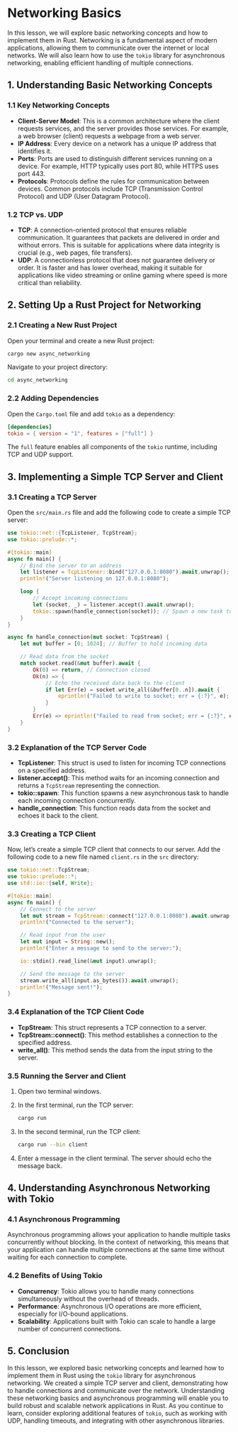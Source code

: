 # Networking Basics

In this lesson, we will explore basic networking concepts and how to implement them in Rust. Networking is a fundamental aspect of modern applications, allowing them to communicate over the internet or local networks. We will also learn how to use the `tokio` library for asynchronous networking, enabling efficient handling of multiple connections.

## 1. Understanding Basic Networking Concepts

### 1.1 Key Networking Concepts

- **Client-Server Model**: This is a common architecture where the client requests services, and the server provides those services. For example, a web browser (client) requests a webpage from a web server.
- **IP Address**: Every device on a network has a unique IP address that identifies it.
- **Ports**: Ports are used to distinguish different services running on a device. For example, HTTP typically uses port 80, while HTTPS uses port 443.
- **Protocols**: Protocols define the rules for communication between devices. Common protocols include TCP (Transmission Control Protocol) and UDP (User Datagram Protocol).

### 1.2 TCP vs. UDP

- **TCP**: A connection-oriented protocol that ensures reliable communication. It guarantees that packets are delivered in order and without errors. This is suitable for applications where data integrity is crucial (e.g., web pages, file transfers).
- **UDP**: A connectionless protocol that does not guarantee delivery or order. It is faster and has lower overhead, making it suitable for applications like video streaming or online gaming where speed is more critical than reliability.

## 2. Setting Up a Rust Project for Networking

### 2.1 Creating a New Rust Project

Open your terminal and create a new Rust project:

```bash
cargo new async_networking
```

Navigate to your project directory:

```bash
cd async_networking
```

### 2.2 Adding Dependencies

Open the `Cargo.toml` file and add `tokio` as a dependency:

```toml
[dependencies]
tokio = { version = "1", features = ["full"] }
```

The `full` feature enables all components of the `tokio` runtime, including TCP and UDP support.

## 3. Implementing a Simple TCP Server and Client

### 3.1 Creating a TCP Server

Open the `src/main.rs` file and add the following code to create a simple TCP server:

```rust
use tokio::net::{TcpListener, TcpStream};
use tokio::prelude::*;

#[tokio::main]
async fn main() {
    // Bind the server to an address
    let listener = TcpListener::bind("127.0.0.1:8080").await.unwrap();
    println!("Server listening on 127.0.0.1:8080");

    loop {
        // Accept incoming connections
        let (socket, _) = listener.accept().await.unwrap();
        tokio::spawn(handle_connection(socket)); // Spawn a new task to handle the connection
    }
}

async fn handle_connection(mut socket: TcpStream) {
    let mut buffer = [0; 1024]; // Buffer to hold incoming data

    // Read data from the socket
    match socket.read(&mut buffer).await {
        Ok(0) => return, // Connection closed
        Ok(n) => {
            // Echo the received data back to the client
            if let Err(e) = socket.write_all(&buffer[0..n]).await {
                eprintln!("Failed to write to socket; err = {:?}", e);
            }
        }
        Err(e) => eprintln!("Failed to read from socket; err = {:?}", e),
    }
}
```

### 3.2 Explanation of the TCP Server Code

- **TcpListener**: This struct is used to listen for incoming TCP connections on a specified address.
- **listener.accept()**: This method waits for an incoming connection and returns a `TcpStream` representing the connection.
- **tokio::spawn**: This function spawns a new asynchronous task to handle each incoming connection concurrently.
- **handle_connection**: This function reads data from the socket and echoes it back to the client.

### 3.3 Creating a TCP Client

Now, let’s create a simple TCP client that connects to our server. Add the following code to a new file named `client.rs` in the `src` directory:

```rust
use tokio::net::TcpStream;
use tokio::prelude::*;
use std::io::{self, Write};

#[tokio::main]
async fn main() {
    // Connect to the server
    let mut stream = TcpStream::connect("127.0.0.1:8080").await.unwrap();
    println!("Connected to the server");

    // Read input from the user
    let mut input = String::new();
    println!("Enter a message to send to the server:");

    io::stdin().read_line(&mut input).unwrap();

    // Send the message to the server
    stream.write_all(input.as_bytes()).await.unwrap();
    println!("Message sent!");
}
```

### 3.4 Explanation of the TCP Client Code

- **TcpStream**: This struct represents a TCP connection to a server.
- **TcpStream::connect()**: This method establishes a connection to the specified address.
- **write_all()**: This method sends the data from the input string to the server.

### 3.5 Running the Server and Client

1. Open two terminal windows.
2. In the first terminal, run the TCP server:

   ```bash
   cargo run
   ```

3. In the second terminal, run the TCP client:

   ```bash
   cargo run --bin client
   ```

4. Enter a message in the client terminal. The server should echo the message back.

## 4. Understanding Asynchronous Networking with Tokio

### 4.1 Asynchronous Programming

Asynchronous programming allows your application to handle multiple tasks concurrently without blocking. In the context of networking, this means that your application can handle multiple connections at the same time without waiting for each connection to complete.

### 4.2 Benefits of Using Tokio

- **Concurrency**: Tokio allows you to handle many connections simultaneously without the overhead of threads.
- **Performance**: Asynchronous I/O operations are more efficient, especially for I/O-bound applications.
- **Scalability**: Applications built with Tokio can scale to handle a large number of concurrent connections.

## 5. Conclusion

In this lesson, we explored basic networking concepts and learned how to implement them in Rust using the `tokio` library for asynchronous networking. We created a simple TCP server and client, demonstrating how to handle connections and communicate over the network. Understanding these networking basics and asynchronous programming will enable you to build robust and scalable network applications in Rust. As you continue to learn, consider exploring additional features of `tokio`, such as working with UDP, handling timeouts, and integrating with other asynchronous libraries.